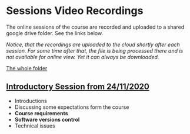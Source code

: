 # Sessions Video Recordings
The online sessions of the course are recorded and uploaded to a shared google drive folder. See the links below.

*Notice, that the recordings are uploaded to the cloud shortly after each session. For some time after that, the file is being processed there and is not available for online view. Yet it can always be downloaded.*

[The whole folder](https://drive.google.com/drive/folders/1tHeYp6V2ZKVApf74jEo9rw9Zi1edoowA?usp=sharing)

## [Introductory Session from 24/11/2020](https://drive.google.com/file/d/18QvydiyLOQ3THFVM9tIgVCLbFKitwyA5/view?usp=sharing)
 - Introductions
 - Discussing some expectations form the course
 - **Course requirements**
 - **Software versions control**
 - Technical issues
